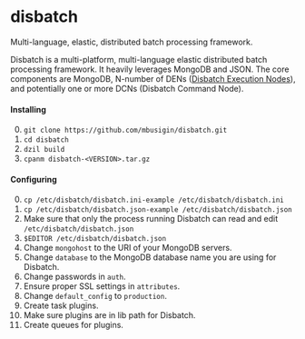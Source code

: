 disbatch
========

Multi-language, elastic, distributed batch processing framework.

Disbatch is a multi-platform, multi-language elastic distributed batch processing framework. It heavily leverages MongoDB and JSON. The core components are MongoDB, N-number of DENs ([Disbatch Execution Nodes](https://raw.githubusercontent.com/mbusigin/disbatch/master/docs/DEN-spec-1.1.txt)), and potentially one or more DCNs (Disbatch Command Node).

#### Installing

0. `git clone https://github.com/mbusigin/disbatch.git`
0. `cd disbatch`
0. `dzil build`
0. `cpanm disbatch-<VERSION>.tar.gz`

#### Configuring

0. `cp /etc/disbatch/disbatch.ini-example /etc/disbatch/disbatch.ini`
0. `cp /etc/disbatch/disbatch.json-example /etc/disbatch/disbatch.json`
0. Make sure that only the process running Disbatch can read and edit `/etc/disbatch/disbatch.json`
0. `$EDITOR /etc/disbatch/disbatch.json`
  0. Change `mongohost` to the URI of your MongoDB servers.
  0. Change `database` to the MongoDB database name you are using for Disbatch.
  0. Change passwords in `auth`.
  0. Ensure proper SSL settings in `attributes`.
  0. Change `default_config` to `production`.
0. Create task plugins.
0. Make sure plugins are in lib path for Disbatch.
0. Create queues for plugins.
